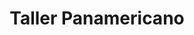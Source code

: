 ---
title: "Taller Panamericano"
url: /david/taller-panamericano/
shop: reparación de automóviles
---